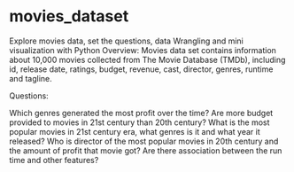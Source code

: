 # movies_dataset
Explore movies data, set the questions, data Wrangling and mini visualization with Python
Overview:
Movies data set contains information about 10,000 movies collected from The Movie Database (TMDb),
including id, release date, ratings, budget, revenue, cast, director, genres, runtime and tagline.

Questions:

Which genres generated the most profit over the time? 
Are more budget provided to movies in 21st century than 20th century? 
What is the most popular movies in 21st century era, what genres is it and what year it released? 
Who is director of the most popular movies in 20th century and the amount of profit that movie got? 
Are there association between the run time and other features?
